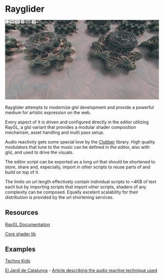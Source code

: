 # Rayglider

![El Jardí de Catalunya](./jardi.jpg)

Rayglider attempts to modernize glsl development and provide a powerful medium for artistic expression on the web. 

Every aspect of it is driven and configured directly in the editor utilizing RayGL, a glsl variant that provides a modular shader composition mechanism, asset handling and multi pass setup.

Audio reactivity gets some special love by the [Clubber](https://github.com/wizgrav/clubber) library. High quality modulators that tune to the music can be defined in the editor, also with glsl, and used to drive the visuals.

The editor script can be exported as a long url that should be shortened to store, share and, especially, import in other scripts to reuse parts of and build on top of it. 

The limits on url length effectively contain individual scripts to ~4KB of text each but by importing scripts that import other scripts, shaders of any complexity can be composed. Equally excelent scalability for their distribution is provided by the url shortening services.

## Resources

[RayGL Documentation](./RAYGL.md)

[Core shader lib](./lib/)

## Examples

[Techno Kids](https://tinyurl.com/y8a4wb99)

[El Jardí de Catalunya](https://tinyurl.com/ybgfwulm) - [Article describing the audio reactive technique used](https://medium.com/@wizgrav/music-gradients-6b7177a97b5f)
